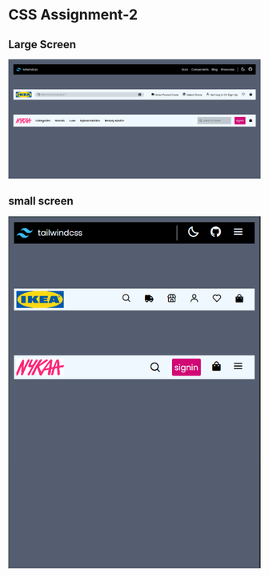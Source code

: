 # CSS Assignment-2

## Large Screen

![image1](./image1.png)

## small screen

![image2](./image2.png)